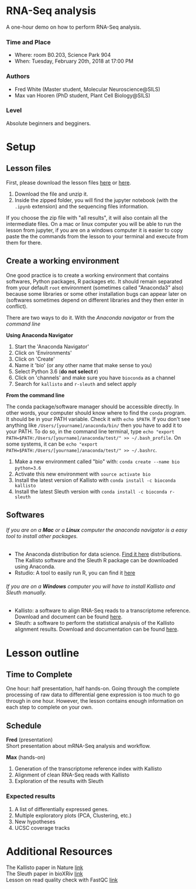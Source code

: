 # RNA-Seq analysis
A one-hour demo on how to perform RNA-Seq analysis. 

### Time and Place
- Where: room B0.203, Science Park 904  
- When:  Tuesday, February 20th, 2018 at 17:00 PM

### Authors
- Fred White (Master student, Molecular Neuroscience@SILS)
- Max van Hooren  (PhD student, Plant Cell Biology@SILS)

### Level
Absolute beginners and begginers.  

# Setup
## Lesson files
First, please download the lesson files [here](https://www.dropbox.com/sh/lrl7q4c6yv4y3va/AABsQTqVj47a5C_o8MxL-n2xa?dl=0) or [here](https://doi.org/10.5281/zenodo.1175858).

1. Download the file and unzip it.
2. Inside the zipped folder, you will find the jupyter notebook (with the ``.ipynb`` extension) and the sequencing files information. 

If you choose the zip file with "all results", it will also contain all the intermediate files. 
On a mac or linux computer you will be able to run the lesson from jupyter, if you are on  a windows computer it is easier to copy paste the the commands from the lesson to your terminal and execute from them for there.

## Create a working environment 
One good practice is to create a working environment  that contains softwares, Python packages, R packages etc. It should remain separated from your default `root` environment (sometimes called "Anaconda3" also) because some libraries or some other installation bugs can appear later on (softwares sometimes depend on different libraries and they then enter in conflict).

There are two ways to do it. With the _Anaconda navigator_ or from the _command line_

__Using Anaconda Navigator__

1. Start the 'Anaconda Navigator'
2. Click on 'Environments' 
3. Click on 'Create'
4. Name it 'bio' (or any other name that make sense to you)
5. Select Python 3.6  (__do not select r__)
6. Click on 'channels' and make sure you have `bioconda` as a channel
7. Search for `kallisto` and `r-sleuth` and select apply

__From the command line__ 

The conda package/software manager should be accessible directly. In other words, your computer should know where to find the `conda` program. It should be in your PATH variable. Check it with `echo $PATH`. If you don't see anything like `/Users/[yourname]/anaconda/bin/` then you have to add it to your PATH. To do so, in the command line terminal, type `echo "export PATH=$PATH:/Users/[yourname]/anaconda/test/" >> ~/.bash_profile`. On some systems, it can be `echo "export PATH=$PATH:/Users/[yourname]/anaconda/test/" >> ~/.bashrc`.
1. Make a new environment called "bio" with: `conda create --name bio python=3.6` 
2. Activate this new environment with `source activate bio` 
3. Install the latest version of Kallisto with `conda install -c bioconda kallisto`
4. Install the latest Sleuth version with `conda install -c bioconda r-sleuth`

## Softwares
###### If you are on a **Mac** or a **Linux** computer the anaconda navigator is a easy tool to install other packages. 
- The Anaconda distribution for data science. [Find it here](https://www.anaconda.com/download/) distributions. The Kallisto software and the Sleuth R package can be downloaded using Anaconda. 
- Rstudio: A tool to easily run R, you can find it [here](https://www.rstudio.com/products/rstudio/download/#download)
###### If you are on a **Windows** computer you will have to install Kallisto and Sleuth manually.
- Kallisto: a software to align RNA-Seq reads to a transcriptome reference. Download and document can be found [here](https://pachterlab.github.io/kallisto/about).
- Sleuth: a software to perform the statistical analysis of the Kallisto alignment results. Download and documentation can be found [here](https://pachterlab.github.io/sleuth/about).

# Lesson outline
## Time to Complete
One hour: half presentation, half hands-on. Going through the complete processing of raw data to differential gene expression is too much to go through in one hour. 
However, the lesson contains enough information on each step to complete on your own.

## Schedule
**Fred** (presentation)  
Short presentation about mRNA-Seq analysis and workflow. 

**Max** (hands-on)  
1. Generation of the transcriptome reference index with Kallisto
2. Alignment of clean RNA-Seq reads with Kallisto
3. Exploration of the results with Sleuth

### Expected results 
1. A list of differentially expressed genes.
2. Multiple exploratory plots (PCA, Clustering, etc.)
3. New hypotheses
4. UCSC coverage tracks 

# Additional Resources 
The Kallisto paper in Nature [link](https://www.nature.com/articles/nbt.3519)  
The Sleuth paper in bioXRiv [link](https://www.biorxiv.org/content/early/2016/06/10/058164)  
Lesson on read quality check with FastQC [link](http://www.datacarpentry.org/wrangling-genomics/00-quality-control/)
